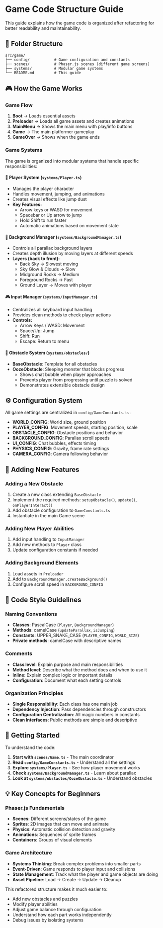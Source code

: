 # Game Code Structure Guide

This guide explains how the game code is organized after refactoring for better readability and maintainability.

## 📁 Folder Structure

```
src/game/
├── config/           # Game configuration and constants
├── scenes/           # Phaser.js scenes (different game screens)
├── systems/          # Modular game systems
└── README.md         # This guide
```

## 🎮 How the Game Works

### Game Flow
1. **Boot** → Loads essential assets
2. **Preloader** → Loads all game assets and creates animations
3. **MainMenu** → Shows the main menu with play/info buttons
4. **Game** → The main platformer gameplay
5. **GameOver** → Shows when the game ends

### Game Systems

The game is organized into modular systems that handle specific responsibilities:

#### 🎯 **Player System** (`systems/Player.ts`)
- Manages the player character
- Handles movement, jumping, and animations
- Creates visual effects like jump dust
- **Key Features:**
  - Arrow keys or WASD for movement
  - Spacebar or Up arrow to jump
  - Hold Shift to run faster
  - Automatic animations based on movement state

#### 🌄 **Background Manager** (`systems/BackgroundManager.ts`)
- Controls all parallax background layers
- Creates depth illusion by moving layers at different speeds
- **Layers (back to front):**
  - Back Sky → Slowest moving
  - Sky Glow & Clouds → Slow
  - Midground Rocks → Medium
  - Foreground Rocks → Fast
  - Ground Layer → Moves with player

#### 🎮 **Input Manager** (`systems/InputManager.ts`)
- Centralizes all keyboard input handling
- Provides clean methods to check player actions
- **Controls:**
  - Arrow Keys / WASD: Movement
  - Space/Up: Jump
  - Shift: Run
  - Escape: Return to menu

#### 🚧 **Obstacle System** (`systems/obstacles/`)
- **BaseObstacle**: Template for all obstacles
- **OozeObstacle**: Sleeping monster that blocks progress
  - Shows chat bubble when player approaches
  - Prevents player from progressing until puzzle is solved
  - Demonstrates extensible obstacle design

## ⚙️ Configuration System

All game settings are centralized in `config/GameConstants.ts`:

- **WORLD_CONFIG**: World size, ground position
- **PLAYER_CONFIG**: Movement speeds, starting position, scale
- **OBSTACLE_CONFIG**: Obstacle positions and behavior
- **BACKGROUND_CONFIG**: Parallax scroll speeds
- **UI_CONFIG**: Chat bubbles, effects timing
- **PHYSICS_CONFIG**: Gravity, frame rate settings
- **CAMERA_CONFIG**: Camera following behavior

## 🔧 Adding New Features

### Adding a New Obstacle
1. Create a new class extending `BaseObstacle`
2. Implement the required methods: `setupObstacle()`, `update()`, `onPlayerInteract()`
3. Add obstacle configuration to `GameConstants.ts`
4. Instantiate in the main Game scene

### Adding New Player Abilities
1. Add input handling to `InputManager`
2. Add new methods to `Player` class
3. Update configuration constants if needed

### Adding Background Elements
1. Load assets in `Preloader`
2. Add to `BackgroundManager.createBackground()`
3. Configure scroll speed in `BACKGROUND_CONFIG`

## 🎨 Code Style Guidelines

### Naming Conventions
- **Classes**: PascalCase (`Player`, `BackgroundManager`)
- **Methods**: camelCase (`updateParallax`, `isJumping`)
- **Constants**: UPPER_SNAKE_CASE (`PLAYER_CONFIG`, `WORLD_SIZE`)
- **Private methods**: camelCase with descriptive names

### Comments
- **Class level**: Explain purpose and main responsibilities
- **Method level**: Describe what the method does and when to use it
- **Inline**: Explain complex logic or important details
- **Configuration**: Document what each setting controls

### Organization Principles
- **Single Responsibility**: Each class has one main job
- **Dependency Injection**: Pass dependencies through constructors
- **Configuration Centralization**: All magic numbers in constants
- **Clean Interfaces**: Public methods are simple and descriptive

## 🚀 Getting Started

To understand the code:

1. **Start with `scenes/Game.ts`** - The main coordinator
2. **Read `config/GameConstants.ts`** - Understand all the settings
3. **Explore `systems/Player.ts`** - See how player movement works
4. **Check `systems/BackgroundManager.ts`** - Learn about parallax
5. **Look at `systems/obstacles/OozeObstacle.ts`** - Understand obstacles

## 💡 Key Concepts for Beginners

### Phaser.js Fundamentals
- **Scenes**: Different screens/states of the game
- **Sprites**: 2D images that can move and animate
- **Physics**: Automatic collision detection and gravity
- **Animations**: Sequences of sprite frames
- **Containers**: Groups of visual elements

### Game Architecture
- **Systems Thinking**: Break complex problems into smaller parts
- **Event-Driven**: Game responds to player input and collisions
- **State Management**: Track what the player and game objects are doing
- **Asset Pipeline**: Load → Create → Update → Cleanup

This refactored structure makes it much easier to:
- Add new obstacles and puzzles
- Modify player abilities
- Adjust game balance through configuration
- Understand how each part works independently
- Debug issues by isolating systems 